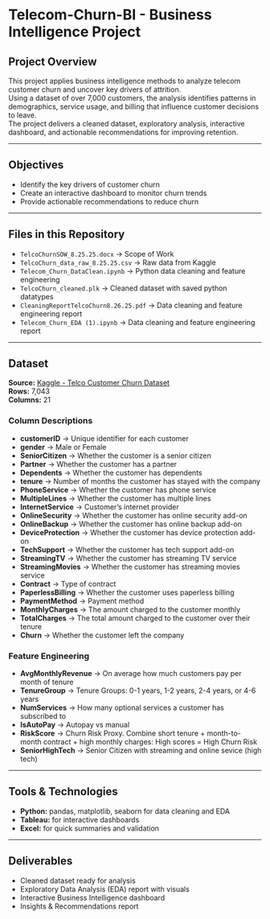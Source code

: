 # Telecom-Churn-BI - Business Intelligence Project

## Project Overview
This project applies business intelligence methods to analyze telecom customer churn and uncover key drivers of attrition.  
Using a dataset of over 7,000 customers, the analysis identifies patterns in demographics, service usage, and billing that influence customer decisions to leave.  
The project delivers a cleaned dataset, exploratory analysis, interactive dashboard, and actionable recommendations for improving retention.  

---

## Objectives
- Identify the key drivers of customer churn  
- Create an interactive dashboard to monitor churn trends  
- Provide actionable recommendations to reduce churn   

---

## Files in this Repository

- `TelcoChurnSOW_8.25.25.docx` → Scope of Work  
- `TelcoChurn_data_raw_8.25.25.csv` → Raw data from Kaggle  
- `Telecom_Churn_DataClean.ipynb` → Python data cleaning and feature engineering
- `TelcoChurn_cleaned.plk` → Cleaned dataset with saved python datatypes
- `CleaningReportTelcoChurn8.26.25.pdf` → Data cleaning and feature engineering report
- `Telecom_Churn_EDA (1).ipynb` → Data cleaning and feature engineering report


---

## Dataset
**Source:** [Kaggle - Telco Customer Churn Dataset](https://www.kaggle.com/blastchar/telco-customer-churn)  
**Rows:** 7,043  
**Columns:** 21  

### Column Descriptions
- **customerID** → Unique identifier for each customer  
- **gender** → Male or Female  
- **SeniorCitizen** → Whether the customer is a senior citizen  
- **Partner** → Whether the customer has a partner  
- **Dependents** → Whether the customer has dependents  
- **tenure** → Number of months the customer has stayed with the company  
- **PhoneService** → Whether the customer has phone service  
- **MultipleLines** → Whether the customer has multiple lines 
- **InternetService** → Customer’s internet provider  
- **OnlineSecurity** → Whether the customer has online security add-on 
- **OnlineBackup** → Whether the customer has online backup add-on 
- **DeviceProtection** → Whether the customer has device protection add-on  
- **TechSupport** → Whether the customer has tech support add-on 
- **StreamingTV** → Whether the customer has streaming TV service 
- **StreamingMovies** → Whether the customer has streaming movies service 
- **Contract** → Type of contract  
- **PaperlessBilling** → Whether the customer uses paperless billing  
- **PaymentMethod** → Payment method  
- **MonthlyCharges** → The amount charged to the customer monthly  
- **TotalCharges** → The total amount charged to the customer over their tenure  
- **Churn** → Whether the customer left the company

### Feature Engineering
- **AvgMonthlyRevenue** → On average how much customers pay per month of tenure  
- **TenureGroup** → Tenure Groups: 0-1 years, 1-2 years, 2-4 years, or 4-6 years
- **NumServices** → How many optional services a customer has subscribed to  
- **IsAutoPay** → Autopay vs manual  
- **RiskScore** → Churn Risk Proxy. Combine short tenure + month-to-month contract + high monthly charges: High scores = High Churn Risk 
- **SeniorHighTech** → Senior Citizen with streaming and online sevice (high tech) 

---

## Tools & Technologies
- **Python:** pandas, matplotlib, seaborn for data cleaning and EDA    
- **Tableau:** for interactive dashboards  
- **Excel:** for quick summaries and validation  

---

## Deliverables
- Cleaned dataset ready for analysis  
- Exploratory Data Analysis (EDA) report with visuals  
- Interactive Business Intelligence dashboard  
- Insights & Recommendations report
